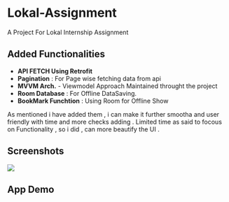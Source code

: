 # Lokal-Assignment
A Project For Lokal Internship Assignment

## Added Functionalities

- **API FETCH Using Retrofit**
- **Pagination** : For Page wise fetching data from api
- **MVVM Arch.** - Viewmodel Approach Maintained throught the project
- **Room Database** : For Offline DataSaving.
- **BookMark Funchtion** : Using Room for Offline Show

As mentioned i have added them , i can make it further smootha and user friendly with time and more checks adding . 
Limited time as said to focous on Functionality , so i did , can more beautify the UI . 

## Screenshots
 <img src="https://github.com/user-attachments/assets/45e4acf5-46db-42d3-810c-fe1db488419e"/>


## App Demo


